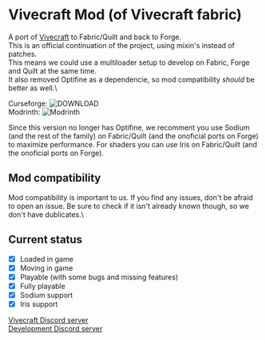 # Vivecraft Mod (of Vivecraft fabric)
A port of [Vivecraft](https://www.vivecraft.org) to Fabric/Quilt and back to Forge.\
This is an official continuation of the project, using mixin's instead of patches.\
This means we could use a multiloader setup to develop on Fabric, Forge and Quilt at the same time.\
It also removed Optifine as a dependencie, so mod compatibility *should* be better as well.\

Curseforge: ![DOWNLOAD](https://cf.way2muchnoise.eu/title/667903.svg)\
Modrinth: ![Modrinth](https://img.shields.io/modrinth/dt/vivecraft)

Since this version no longer has Optifine, we recomment you use Sodium (and the rest of the family) on Fabric/Quilt (and the onoficial ports on Forge) to maximize performance. For shaders you can use Iris on Fabric/Quilt (and the onoficial ports on Forge).

## Mod compatibility
Mod compatibility is important to us. If you find any issues, don't be afraid to open an issue. Be sure to check if it isn't already known though, so we don't have dublicates.\

## Current status
- [x] Loaded in game
- [x] Moving in game
- [x] Playable (with some bugs and missing features)
- [x] Fully playable
- [x] Sodium support
- [X] Iris support

[Vivecraft Discord server](https://discord.gg/2x3QCk8qa9)\
[Development Discord server](https://discord.gg/jYyyv7zhSW)
